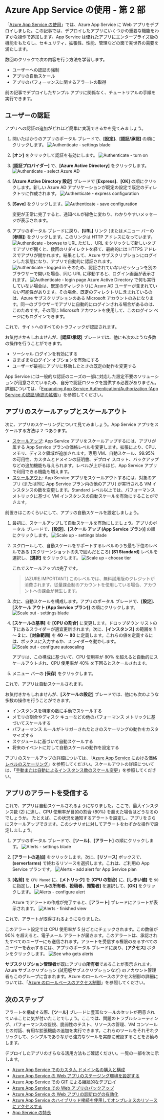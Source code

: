 <properties 
	pageTitle="Azure App Service での Web アプリの使用 - 第 2 部" 
	description="App Service で Web アプリに運用上の重要な機能を数回のクリックで追加します。" 
	services="app-service\web"
	documentationCenter=""
	authors="cephalin" 
	manager="wpickett" 
	editor="" 
/>

<tags 
	ms.service="app-service-web" 
	ms.workload="web" 
	ms.tgt_pltfrm="na" 
	ms.devlang="na" 
	ms.topic="hero-article"
	ms.date="03/17/2016" 
	ms.author="cephalin"
/>

# Azure App Service の使用 - 第 2 部

「[Azure App Service の使用](app-service-web-get-started.md)」では、Azure App Service に Web アプリをデプロイしました。この記事では、デプロイしたアプリにいくつかの重要な機能をわずかな操作で追加します。App Service は優れたアプリにエンタープライズ級の機能をもたらし、セキュリティ、拡張性、性能、管理などの面で実世界の需要を満たします。

数回のクリックで次の内容を行う方法を学習します。

- ユーザーへの認証の強制
- アプリの自動スケール
- アプリのパフォーマンスに関するアラートの取得

前の記事でデプロイしたサンプル アプリに関係なく、チュートリアルの手順を実行できます。

## ユーザーの認証

アプリへの認証の追加がどれほど簡単に実現できるかを見てみましょう。

1. 開いたばかりのアプリのポータル ブレードで、**[設定]**、**[認証/承認]** の順にクリックします。 ![Authenticate - settings blade](./media/app-service-web-get-started/aad-login-settings.png)
    
2. **[オン]** をクリックして認証を有効にします。 ![Authenticate - turn on](./media/app-service-web-get-started/aad-login-auth-on.png)
    
4. **[認証プロバイダー]** で、**[Azure Active Directory]** をクリックします。 ![Authenticate - select Azure AD](./media/app-service-web-get-started/aad-login-config.png)

5. **[Azure Active Directory 設定]** ブレードで **[Express]**、**[OK]** の順にクリックします。新しい Azure AD アプリケーションが既定の設定で既定のディレクトリに作成されます。 ![Authenticate - express configuration](./media/app-service-web-get-started/aad-login-express.png)

6. **[Save]** をクリックします。![Authenticate - save configuration](./media/app-service-web-get-started/aad-login-save.png)

    変更が正常に完了すると、通知ベルが緑色に変わり、わかりやすいメッセージが表示されます。

7. アプリのポータル ブレードに戻り、**[URL]** リンク (またはメニュー バーの **[参照]**) をクリックします。このリンクは HTTP アドレスになっています。![Authenticate - browse to URL](./media/app-service-web-get-started/aad-login-browse-click.png) ただし、URL をクリックして新しいタブでアプリが開くと、数回のリダイレクトを経て、最終的には HTTPS アドレスでアプリが開かれます。結果として、Azure サブスクリプションにログインした状態になり、アプリで自動的に認証されます。![Authenticate - logged in](./media/app-service-web-get-started/aad-login-browse-http-postclick.png) そのため、認証されていないセッションを別のブラウザーで開いた場合、同じ URL に移動すると、ログイン画面が表示されます。 ![Authenticate - login page](./media/app-service-web-get-started/aad-login-browse.png) Azure Active Directory で何も実行していない場合は、既定のディレクトリに Azure AD ユーザーが含まれていない可能性があります。その場合、既定のディレクトリに含まれているのは、Azure サブスクリプションのある Microsoft アカウントのみになります。同一のブラウザーでアプリに自動的にログインされる場合があるのは、このためです。その同じ Microsoft アカウントを使用して、このログイン ページにもログインできます。

これで、サイトへのすべてのトラフィックが認証されます。

お気付きかもしれませんが、**[認証/承認]** ブレードでは、他にも次のような多数の操作を行うことができます。

- ソーシャル ログインを有効にする
- さまざまなログイン オプションを有効にする
- ユーザーが最初にアプリに移動したときの既定の動作を変更する

App Service には一般的な認証のニーズの一部に対応した設定不要のソリューションが用意されているため、自分で認証ロジックを提供する必要がありません。詳細については、「[Expanding App Service Authentication/Authorization (App Service の認証/承認の拡張)](/blog/announcing-app-service-authentication-authorization/)」を参照してください。

## アプリのスケールアップとスケールアウト

次に、アプリのスケーリングについて見てみましょう。App Service アプリをスケールする方法は 2 つあります。

- [スケールアップ](https://en.wikipedia.org/wiki/Scalability#Horizontal_and_vertical_scaling): App Service アプリをスケールアップするには、アプリが属する App Service プランの価格レベルを変更します。拡張により、CPU、メモリ、ディスク領域が追加されます。専用 VM、自動スケール、99.95% の可用性、カスタムとドメインの証明書、デプロイ スロット、バックアップなどの追加機能も与えられます。レベルが上がるほど、App Service アプリで利用できる機能も増えます。  
- [スケールアウト](https://en.wikipedia.org/wiki/Scalability#Horizontal_and_vertical_scaling): App Service アプリをスケールアウトするには、対象のアプリ (または同じ App Service プラン内の他のアプリ) が実行される VM インスタンスの数を変更します。Standard レベル以上では、パフォーマンス メトリックに基づく VM インスタンスの自動スケールを有効にすることができます。 

前置きはこのくらいにして、アプリの自動スケールを設定しましょう。

1. 最初に、スケールアップして自動スケールを有効にしましょう。アプリのポータル ブレードで、**[設定]**、**[スケール アップ (App Service プラン)]** の順にクリックします。 ![Scale up - settings blade](./media/app-service-web-get-started/scale-up-settings.png)

2. スクロールして、自動スケールをサポートするレベルのうち最も下位のレベルである (スクリーンショットの丸で囲んだところ) **[S1 Standard]** レベルを選択し、**[選択]** をクリックします。 ![Scale up - choose tier](./media/app-service-web-get-started/scale-up-select.png)

    これでスケールアップは完了です。
    
    >[AZURE.IMPORTANT] このレベルでは、無料試用版のクレジットが消費されます。従量課金制のアカウントを使用している場合、アカウントへの課金が発生します。
    
3. 次に、自動スケールを構成します。アプリのポータル ブレードで、**[設定]**、**[スケール アウト (App Service プラン)]** の順にクリックします。 ![Scale out - settings blade](./media/app-service-web-get-started/scale-out-settings.png)

4. **[スケールの基準]** を **[CPU の割合]** に変更します。ドロップダウン リストの下にあるスライダーが適宜更新されます。次に、**[インスタンス]** の範囲を **1** ～ **2** に、**[対象範囲]** を **40** ～ **80** に定義します。これらの値を定義するには、ボックスに入力するか、スライダーを動かします。 ![Scale out - configure autoscaling](./media/app-service-web-get-started/scale-out-configure.png)
    
    アプリは、この構成に基づいて、CPU 使用率が 80% を超えると自動的にスケールアウトされ、CPU 使用率が 40% を下回るとスケールされます。
    
5. メニュー バーの **[保存]** をクリックします。

これで、アプリは自動スケールされます。

お気付きかもしれませんが、**[スケールの設定]** ブレードでは、他にも次のような多数の操作を行うことができます。

- インスタンスを特定の数に手動でスケールする
- メモリの割合やディスク キューなどの他のパフォーマンス メトリックに基づいてスケールする
- パフォーマンス ルールがトリガーされたときのスケーリングの動作をカスタマイズする
- スケジュールに基づいて自動スケールする
- 将来のイベントに対して自動スケールの動作を設定する

アプリのスケールアップの詳細については、「[Azure App Service における価格レベルのスケーリング](../app-service/app-service-scale.md)」を参照してください。スケールアウトの詳細については、「[手動または自動によるインスタンス数のスケール変更](../azure-portal/insights-how-to-scale.md)」を参照してください。

## アプリのアラートを受信する

これで、アプリは自動スケールされるようになりました。ここで、最大インスタンス数 (2) に達し、CPU 使用率が目的の割合 (80%) を超えた場合はどうなるのでしょうか。 たとえば、この状況を通知するアラートを設定し、アプリをさらにスケールアップできます。このシナリオに対してアラートをわずかな操作で設定しましょう。

1. アプリのポータル ブレードで、**[ツール]**、**[アラート]** の順にクリックします。 ![Alerts - settings blade](./media/app-service-web-get-started/alert-settings.png)

2. **[アラートの追加]** をクリックします。次に、**[リソース]** ボックスで、**(serverfarms)** で終わるリソースを選択します。これは、ご利用の App Service プランです。 ![Alerts - add alert for App Service plan](./media/app-service-web-get-started/alert-add.png)

3. **[名前]** を `CPU Maxed` に、**[メトリック]** を **[CPU の割合]** に、**[しきい値]** を `90` に指定し、**[メールの所有者、投稿者、閲覧者]** を選択して、**[OK]** をクリックします。 ![Alerts - configure alert](./media/app-service-web-get-started/alert-configure.png)
    
    Azure でアラートの作成が完了すると、**[アラート]** ブレードにアラートが表示されます。 ![Alerts - finished view](./media/app-service-web-get-started/alert-done.png)

これで、アラートが取得されるようになりました。

このアラート設定では CPU 使用率が 5 分ごとにチェックされます。この数値が 90% を超えると、電子メール アラートが届きます。このアラートは、承認されたすべてのユーザーにも送信されます。アラートを受信する権限のあるすべてのユーザーを表示するには、アプリのポータル ブレードに戻り、**[アクセス]** ボタンをクリックします。 ![See who gets alerts](./media/app-service-web-get-started/alert-rbac.png)

**サブスクリプション管理者**が既にアプリの**所有者**であることが表示されます。Azure サブスクリプション (試用版サブスクリプションなど) のアカウント管理者もこのグループに含まれます。Azure のロールベースのアクセス制御の詳細については、「[Azure のロールベースのアクセス制御](../active-directory/role-based-access-control-configure.md)」を参照してください。

## 次のステップ

アラートを構成する際、**[ツール]** ブレードに豊富なツールのセットが用意されていることに気が付いたことでしょう。ここでは、問題のトラブルシューティング、パフォーマンスの監視、脆弱性のテスト、リソースの管理、VM コンソールとの対話、有用な拡張機能の追加を実行できます。これらのツールをそれぞれクリックして、シンプルでありながら強力なツールを実際に確認することをお勧めします。

デプロイしたアプリのさらなる活用方法もご確認ください。一覧の一部を次に示します。

- [Azure App Service でのカスタム ドメイン名の購入と構成](custom-dns-web-site-buydomains-web-app.md)
- [Azure App Service の Web アプリのステージング環境を設定する](web-sites-staged-publishing.md)
- [Azure App Service での GIT による継続的なデプロイ](web-sites-publish-source-control.md)
- [Azure App Service での Web アプリのバックアップ](web-sites-backup.md)
- [Azure App Service の Web アプリの診断ログの有効化](web-sites-enable-diagnostic-log.md)
- [Azure App Service のハイブリッド接続を使用してオンプレミスのリソースにアクセスする](web-sites-hybrid-connection-get-started.md)
- [App Service の特長](../app-service/app-service-how-works-readme.md) 

<!----HONumber=AcomDC_0420_2016---->